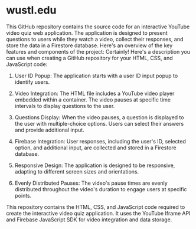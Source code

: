 # wustl.edu
This GitHub repository contains the source code for an interactive YouTube video quiz web application. 
The application is designed to present questions to users while they watch a video, collect their responses, and store the data in a Firestore database. 
Here's an overview of the key features and components of the project:
Certainly! Here's a description you can use when creating a GitHub repository for your HTML, CSS, and JavaScript code:

1. User ID Popup: The application starts with a user ID input popup to identify users.

2. Video Integration: The HTML file includes a YouTube video player embedded within a container. 
The video pauses at specific time intervals to display questions to the user.

3. Questions Display: When the video pauses, a question is displayed to the user with multiple-choice options. 
Users can select their answers and provide additional input.

4. Firebase Integration: User responses, including the user's ID, selected option, and additional 
input, are collected and stored in a Firestore database.

5. Responsive Design: The application is designed to be responsive, adapting to different screen sizes and orientations.

6. Evenly Distributed Pauses: The video's pause times are evenly distributed throughout the video's 
duration to engage users at specific points.

This repository contains the HTML, CSS, and JavaScript code required to create the interactive video quiz application. 
It uses the YouTube Iframe API and Firebase JavaScript SDK for video integration and data storage.
